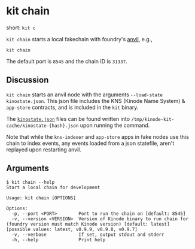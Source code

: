 # kit chain

short: `kit c`

`kit chain` starts a local fakechain with foundry's [anvil](https://github.com/foundry-rs/foundry/tree/master/crates/anvil), e.g.,

```
kit chain
```

The default port is `8545` and the chain ID is `31337`.

## Discussion

`kit chain` starts an anvil node with the arguments `--load-state kinostate.json`.
This json file includes the KNS (Kinode Name System) & `app-store` contracts, and is included in the `kit` binary.

The [`kinostate.json`](https://github.com/kinode-dao/kit/blob/master/src/chain/kinostate) files can be found written into `/tmp/kinode-kit-cache/kinostate-{hash}.json` upon running the command.

Note that while the `kns-indexer` and `app-store` apps in fake nodes use this chain to index events, any events loaded from a json statefile, aren't replayed upon restarting anvil.

## Arguments

```
$ kit chain --help
Start a local chain for development

Usage: kit chain [OPTIONS]

Options:
  -p, --port <PORT>        Port to run the chain on [default: 8545]
  -v, --version <VERSION>  Version of Kinode binary to run chain for (foundry version must match Kinode version) [default: latest] [possible values: latest, v0.9.9, v0.9.8, v0.9.7]
  -v, --verbose            If set, output stdout and stderr
  -h, --help               Print help
```
